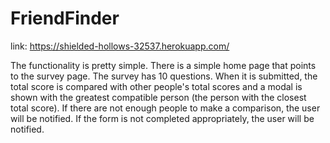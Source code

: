 # FriendFinder

link: https://shielded-hollows-32537.herokuapp.com/

The functionality is pretty simple. There is a simple home page that points to the survey page. The survey has 10 questions. When it is submitted, the total score is compared with other people's total scores and a modal is shown with the greatest compatible person (the person with the closest total score). If there are not enough people to make a comparison, the user will be notified. If the form is not completed appropriately, the user will be notified.

